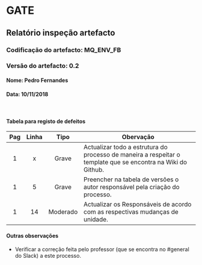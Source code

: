 # GATE
## Relatório inspeção artefacto
### Codificação do artefacto: MQ_ENV_FB
### Versão do artefacto: 0.2
#### Nome: Pedro Fernandes
#### Data: 10/11/2018

</br>

#### Tabela para registo de defeitos
|Pag|Linha|Tipo|Obervação
|:---:|:---:|:---:|---
|1|x|Grave|Actualizar todo a estrutura do processo de maneira a respeitar o template que se encontra na Wiki do Github.
|1|5|Grave|Preencher na tabela de versões o autor responsável pela criação do processo.
|1|14|Moderado|Actualizar os Responsáveis de acordo com as respectivas mudanças de unidade.

#### Outras observações
* Verificar a correção feita pelo professor (que se encontra no #general do Slack) a este processo.

</br>